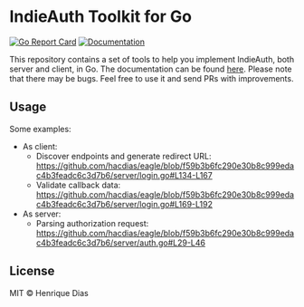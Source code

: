 # IndieAuth Toolkit for Go

[![Go Report Card](https://goreportcard.com/badge/github.com/hacdias/indieauth?style=flat-square)](https://goreportcard.com/report/github.com/hacdias/indieauth)
[![Documentation](https://img.shields.io/badge/godoc-reference-blue.svg?style=flat-square)](https://pkg.go.dev/github.com/hacdias/indieauth)

This repository contains a set of tools to help you implement IndieAuth, both server and client, in Go. The documentation can be found [here](https://pkg.go.dev/github.com/hacdias/indieauth). Please note that there may be bugs. Feel free to use it and send PRs with improvements.

## Usage

Some examples:

- As client:
  - Discover endpoints and generate redirect URL: https://github.com/hacdias/eagle/blob/f59b3b6fc290e30b8c999edac4b3feadc6c3d7b6/server/login.go#L134-L167
  - Validate callback data: https://github.com/hacdias/eagle/blob/f59b3b6fc290e30b8c999edac4b3feadc6c3d7b6/server/login.go#L169-L192
- As server:
  - Parsing authorization request: https://github.com/hacdias/eagle/blob/f59b3b6fc290e30b8c999edac4b3feadc6c3d7b6/server/auth.go#L29-L46

## License

MIT © Henrique Dias
